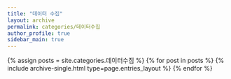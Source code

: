 ```yaml
---
title: "데이터 수집"
layout: archive
permalink: categories/데이터수집
author_profile: true
sidebar_main: true
---
```



{% assign posts = site.categories.데이터수집 %}
{% for post in posts %} {% include archive-single.html type=page.entries_layout %} {% endfor %}

<!-- https://ansohxxn.github.io/blog/category/ -->
